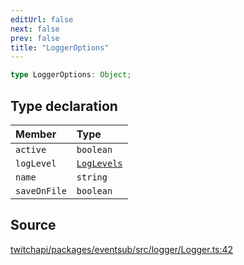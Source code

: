 ```yaml
---
editUrl: false
next: false
prev: false
title: "LoggerOptions"
---
```


```ts
type LoggerOptions: Object;
```

## Type declaration

| Member | Type |
| :------ | :------ |
| `active` | `boolean` |
| `logLevel` | [`LogLevels`](/api/eventsub/enumerations/loglevels/) |
| `name` | `string` |
| `saveOnFile` | `boolean` |

## Source

[twitchapi/packages/eventsub/src/logger/Logger.ts:42](https://github.com/pablornc/twitchapi//blob/3baa008ac8be1133cbb9253985d5d4cd48b4e780/packages/eventsub/src/logger/Logger.ts#L42)
